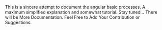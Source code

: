 This is a sincere attempt to document the angular basic processes. A maximum simplified explanation and somewhat tutorial. Stay tuned... There will be More Documentation. Feel Free to Add Your Contribution or Suggestions. 
